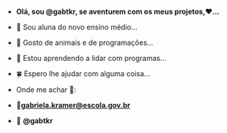 -  **Olá, sou @gabtkr, se aventurem com os meus projetos,♥️...**
- 🤠 Sou aluna do novo ensino médio...
- 👀 Gosto de animais e de programações...
- 🌱 Estou aprendendo a lidar com programas... 
- 🍀 Espero lhe ajudar com alguma coisa...
- Onde me achar 💅:
- 🖤**gabriela.kramer@escola.gov.br**
  
- 🖤 **@gabtkr**
  
